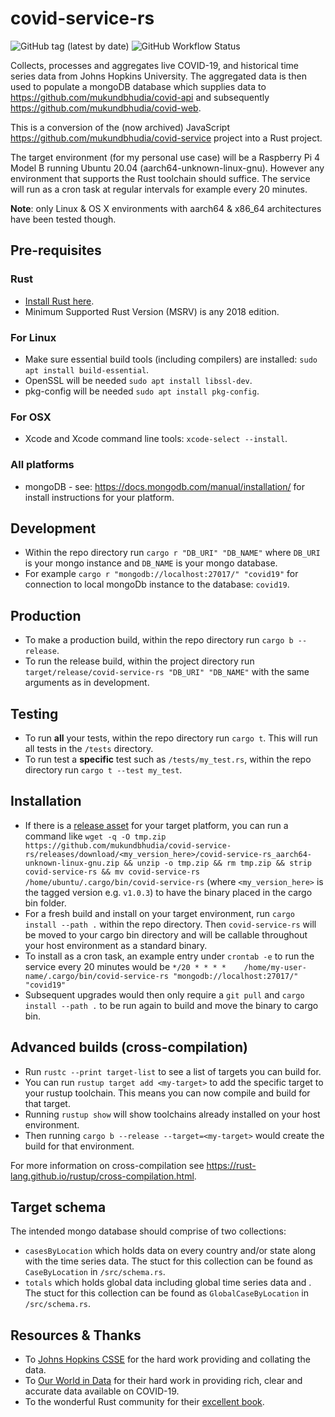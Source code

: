 # covid-service-rs

![GitHub tag (latest by date)](https://img.shields.io/github/v/tag/mukundbhudia/covid-service-rs)
![GitHub Workflow Status](https://img.shields.io/github/workflow/status/mukundbhudia/covid-service-rs/Rust)

Collects, processes and aggregates live COVID-19, and historical time series data from Johns Hopkins University. The aggregated data is then used to populate a mongoDB database which supplies data to https://github.com/mukundbhudia/covid-api and subsequently https://github.com/mukundbhudia/covid-web.

This is a conversion of the (now archived) JavaScript https://github.com/mukundbhudia/covid-service project into a Rust project.

The target environment (for my personal use case) will be a Raspberry Pi 4 Model B running Ubuntu 20.04 (aarch64-unknown-linux-gnu). However any environment that supports the Rust toolchain should suffice. The service will run as a cron task at regular intervals for example every 20 minutes.

**Note**: only Linux & OS X environments with aarch64 & x86_64 architectures have been tested though.

## Pre-requisites

### Rust

- [Install Rust here](https://www.rust-lang.org/tools/install).
- Minimum Supported Rust Version (MSRV) is any 2018 edition.

### For Linux

- Make sure essential build tools (including compilers) are installed: `sudo apt install build-essential`.
- OpenSSL will be needed `sudo apt install libssl-dev`.
- pkg-config will be needed `sudo apt install pkg-config`.

### For OSX

- Xcode and Xcode command line tools: `xcode-select --install`.

### All platforms

- mongoDB - see: https://docs.mongodb.com/manual/installation/ for install instructions for your platform.

## Development

- Within the repo directory run `cargo r "DB_URI" "DB_NAME"` where `DB_URI` is your mongo instance and `DB_NAME` is your mongo database.
- For example `cargo r "mongodb://localhost:27017/" "covid19"` for connection to local mongoDb instance to the database: `covid19`.

## Production

- To make a production build, within the repo directory run `cargo b --release`.
- To run the release build, within the project directory run `target/release/covid-service-rs "DB_URI" "DB_NAME"` with the same arguments as in development.

## Testing

- To run **all** your tests, within the repo directory run `cargo t`. This will run all tests in the `/tests` directory.
- To run test a **specific** test such as `/tests/my_test.rs`, within the repo directory run `cargo t --test my_test`.

## Installation

- If there is a [release asset](https://github.com/mukundbhudia/covid-service-rs/releases) for your target platform, you can run a command like `wget -q -O tmp.zip https://github.com/mukundbhudia/covid-service-rs/releases/download/<my_version_here>/covid-service-rs_aarch64-unknown-linux-gnu.zip && unzip -o tmp.zip && rm tmp.zip && strip covid-service-rs && mv covid-service-rs /home/ubuntu/.cargo/bin/covid-service-rs` (where `<my_version_here>` is the tagged version e.g. `v1.0.3`) to have the binary placed in the cargo bin folder.
- For a fresh build and install on your target environment, run `cargo install --path .` within the repo directory. Then `covid-service-rs` will be moved to your cargo bin directory and will be callable throughout your host environment as a standard binary.
- To install as a cron task, an example entry under `crontab -e` to run the service every 20 minutes would be `*/20 * * * *    /home/my-user-name/.cargo/bin/covid-service-rs "mongodb://localhost:27017/" "covid19"`
- Subsequent upgrades would then only require a `git pull` and `cargo install --path .` to be run again to build and move the binary to cargo bin.

## Advanced builds (cross-compilation)

- Run `rustc --print target-list` to see a list of targets you can build for.
- You can run `rustup target add <my-target>` to add the specific target to your rustup toolchain. This means you can now compile and build for that target.
- Running `rustup show` will show toolchains already installed on your host environment.
- Then running `cargo b --release --target=<my-target>` would create the build for that environment.

For more information on cross-compilation see https://rust-lang.github.io/rustup/cross-compilation.html.

## Target schema

The intended mongo database should comprise of two collections:

- `casesByLocation` which holds data on every country and/or state along with the time series data. The stuct for this collection can be found as `CaseByLocation` in `/src/schema.rs`.
- `totals` which holds global data including global time series data and . The stuct for this collection can be found as `GlobalCaseByLocation` in `/src/schema.rs`.

## Resources & Thanks

- To [Johns Hopkins CSSE](https://github.com/CSSEGISandData/COVID-19) for the hard work providing and collating the data.
- To [Our World in Data](https://github.com/owid/covid-19-data/tree/master/public/data) for their hard work in providing rich, clear and accurate data available on COVID-19.
- To the wonderful Rust community for their [excellent book](https://doc.rust-lang.org/book/).
